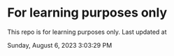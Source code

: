 # For learning purposes only
This repo is for learning purposes only.
Last updated at

Sunday, August 6, 2023 3:03:29 PM


